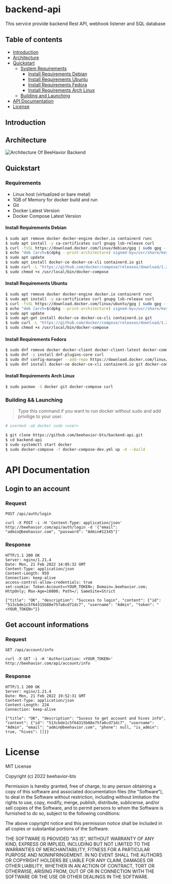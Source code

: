 # backend-api

This service provide backend Rest API, webhook listener and SQL database

## Table of contents

- [Introduction](#introduction)
- [Architecture](#architecture)
- [Quickstart](#quickstart)
  - [System Requirements](#requirements)
    - [Install Requirements Debian](#install-requirements-debian)
    - [Install Requirements Ubuntu](#install-requirements-ubuntu)
    - [Install Requirements Fedora](#install-requirements-fedora)
    - [Install Requirements Arch Linux](#install-requirements-arch-linux)
  - [Building and Launching](#building--launching)
- [API Documentation](#api-documentation)
- [License](#license)

## Introduction

## Architecture

![Architecture Of BeeHavior Backend](https://user-images.githubusercontent.com/64791937/154861399-3d7c7cbb-50aa-4273-af98-e3afac526ffa.png)

## Quickstart

### Requirements 

- Linux host (virtualized or bare metal)
- 1GB of Memory for docker build and run
- Git
- Docker Latest Version
- Docker Compose Latest Version

#### Install Requirements Debian

```sh
$ sudo apt remove docker docker-engine docker.io containerd runc
$ sudo apt install -y ca-certificates curl gnupg lsb-release curl
$ curl -fsSL https://download.docker.com/linux/debian/gpg | sudo gpg --dearmor -o /usr/share/keyrings/docker-archive-keyring.gpg
$ echo "deb [arch=$(dpkg --print-architecture) signed-by=/usr/share/keyrings/docker-archive-keyring.gpg] https://download.docker.com/linux/debian $(lsb_release -cs) stable" | sudo tee /etc/apt/sources.list.d/docker.list > /dev/null
$ sudo apt update
$ sudo apt install docker-ce docker-ce-cli containerd.io git
$ sudo curl -L "https://github.com/docker/compose/releases/download/1.29.2/docker-compose-$(uname -s)-$(uname -m)" -o /usr/local/bin/docker-compose
$ sudo chmod +x /usr/local/bin/docker-compose
```

#### Install Requirements Ubuntu

```sh
$ sudo apt remove docker docker-engine docker.io containerd runc
$ sudo apt install -y ca-certificates curl gnupg lsb-release curl
$ curl -fsSL https://download.docker.com/linux/ubuntu/gpg | sudo gpg --dearmor -o /usr/share/keyrings/docker-archive-keyring.gpg
$ echo "deb [arch=$(dpkg --print-architecture) signed-by=/usr/share/keyrings/docker-archive-keyring.gpg] https://download.docker.com/linux/ubuntu $(lsb_release -cs) stable" | sudo tee /etc/apt/sources.list.d/docker.list > /dev/null
$ sudo apt update
$ sudo apt-get install docker-ce docker-ce-cli containerd.io git
$ sudo curl -L "https://github.com/docker/compose/releases/download/1.29.2/docker-compose-$(uname -s)-$(uname -m)" -o /usr/local/bin/docker-compose
$ sudo chmod +x /usr/local/bin/docker-compose
```

#### Install Requirements Fedora

```sh
$ sudo dnf remove docker docker-client docker-client-latest docker-common docker-latest docker-latest-logrotate docker-logrotate docker-selinux docker-engine-selinux docker-engine
$ sudo dnf -y install dnf-plugins-core curl
$ sudo dnf config-manager --add-repo https://download.docker.com/linux/fedora/docker-ce.repo
$ sudo dnf install docker-ce docker-ce-cli containerd.io git docker-compose
```

#### Install Requirements Arch Linux

```sh
$ sudo pacman -S docker git docker-compose curl
```

### Building && Launching

> Type this command if you want to run docker without sudo 
> and add privilige to your user.

```sh
# usermod -aG docker sudo <user>
```

```sh
$ git clone https://github.com/beehavior-bts/backend-api.git
$ cd backend-api
$ sudo systemctl start docker
$ sudo docker-compose -f docker-compose-dev.yml up -d --build
```

# API Documentation

## Login to an account

### Request

`POST /api/auth/login`

    curl -X POST -i -H 'Content-Type: application/json' http://beehavior.com/api/auth/login -d '{"email": "admin@beehavior.com", "password": "Admin#12345"}'

### Response

    HTTP/1.1 200 OK
    Server: nginx/1.21.4
    Date: Mon, 21 Feb 2022 14:05:32 GMT
    Content-Type: application/json
    Content-Length: 959
    Connection: keep-alive
    access-control-allow-credentials: true
    set-cookie: Token-Account=<YOUR_TOKEN>; Domain=.beehavior.com; HttpOnly; Max-Age=10800; Path=/; SameSite=Strict

    {"title": "OK", "description": "Success to login", "content": {"id": "513cbde1c5f64315b88e75fa6cd71dc7", "username": "Admin", "token": "<YOUR_TOKEN>"}}

## Get account informations

### Request

`GET /api/account/info`

    curl -X GET -i -H 'Authorization: <YOUR_TOKEN>' http://beehavior.com/api/account/info

### Response

    HTTP/1.1 200 OK
    Server: nginx/1.21.4
    Date: Mon, 21 Feb 2022 19:52:31 GMT
    Content-Type: application/json
    Content-Length: 224
    Connection: keep-alive

    {"title": "OK", "description": "Sucess to get account and hives info", "content": {"id": "513cbde1c5f64315b88e75fa6cd71dc7", "username": "Admin", "email": "admin@beehavior.com", "phone": null, "is_admin": true, "hives": []}}

# License

MIT License

Copyright (c) 2022 beehavior-bts

Permission is hereby granted, free of charge, to any person obtaining a copy
of this software and associated documentation files (the "Software"), to deal
in the Software without restriction, including without limitation the rights
to use, copy, modify, merge, publish, distribute, sublicense, and/or sell
copies of the Software, and to permit persons to whom the Software is
furnished to do so, subject to the following conditions:

The above copyright notice and this permission notice shall be included in all
copies or substantial portions of the Software.

THE SOFTWARE IS PROVIDED "AS IS", WITHOUT WARRANTY OF ANY KIND, EXPRESS OR
IMPLIED, INCLUDING BUT NOT LIMITED TO THE WARRANTIES OF MERCHANTABILITY,
FITNESS FOR A PARTICULAR PURPOSE AND NONINFRINGEMENT. IN NO EVENT SHALL THE
AUTHORS OR COPYRIGHT HOLDERS BE LIABLE FOR ANY CLAIM, DAMAGES OR OTHER
LIABILITY, WHETHER IN AN ACTION OF CONTRACT, TORT OR OTHERWISE, ARISING FROM,
OUT OF OR IN CONNECTION WITH THE SOFTWARE OR THE USE OR OTHER DEALINGS IN THE
SOFTWARE.
